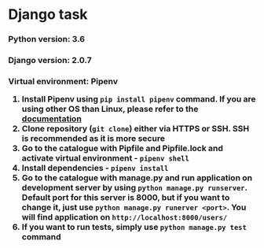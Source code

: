 <H1> Django task

<H3>Python version: 3.6
<H3>Django version: 2.0.7
<H3>Virtual environment: Pipenv

1. Install Pipenv using `pip install pipenv` command. If you are using other OS than Linux, please refer to the [documentation](https://docs.pipenv.org/install/)
2. Clone repository (`git clone`) either via HTTPS or SSH. SSH is recommended as it is more secure
3. Go to the catalogue with Pipfile and Pipfile.lock and activate virtual environment - `pipenv shell`
4. Install dependencies - `pipenv install`
5. Go to the catalogue with manage.py and run application on development server by using `python manage.py runserver`. Default port for this server is 8000, but if you want to change it, just use `python manage.py runerver <port>`. You will find application on `http://localhost:8000/users/`
6. If you want to run tests, simply use `python manage.py test` command
